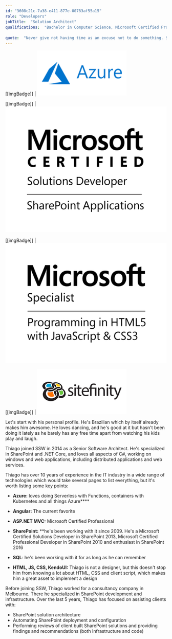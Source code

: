 ```yaml
---
id: "3608c21c-7a38-e411-877e-00783af55a15"
role: "Developers"
jobTitle:  "Solution Architect"
qualifications:  "Bachelor in Computer Science, Microsoft Certified Professional Developer, Microsoft Certified Technology Specialist, Microsoft Certified Solutions Developer"

quote:  "Never give not having time as an excuse not to do something. Set your priorities and goals and you'll find out that a day may have 48 hours"
---
```



[[imgBadge]]
| ![azure-logo.png](./Images/Bio/azure-logo.png) 

[[imgBadge]]
| ![MCSD_ShareApp_Blk.png](./Images/Bio/MCSD_ShareApp_Blk.png) 
 
[[imgBadge]]
| ![Special_ProgHTML5_Blk.png](./Images/Bio/Special_ProgHTML5_Blk.png) 

[[imgBadge]]
| ![Sitefinity](./Images/Bio/logo_sitefinity.png) 
 

Let's start with his personal profile. He's Brazilian which by itself already makes him awesome. He loves dancing, and he's good at it but hasn't been doing it lately as he barely has any free time apart from watching his kids play and laugh.  

Thiago joined SSW in 2014 as a Senior Software Architect. He's specialized in SharePoint and .NET Core, and loves all aspects of C#, working on windows and web applications, including distributed applications and web services.  

Thiago has over 10 years of experience in the IT industry in a wide range of technologies which would take several pages to list everything, but it's worth listing some key points:  

*   **Azure:** loves doing Serverless with Functions, containers with Kubernetes and all things Azure****  

*   **Angular:** The current favorite  

*   **ASP.NET MVC:** Microsoft Certified Professional  

*   **SharePoint:** **he's been working with it since 2009. He's a Microsoft Certified Solutions Developer in SharePoint 2013, Microsoft Certified Professional Developer in SharePoint 2010 and enthusiast in SharePoint 2016  

*   **SQL**: he's been working with it for as long as he can remember  

*   **HTML, JS, CSS, KendoUI:** Thiago is not a designer, but this doesn't stop him from knowing a lot about HTML, CSS and client script, which makes him a great asset to implement a design    

Before joining SSW, Thiago worked for a consultancy company in Melbourne. There he specialized in SharePoint development and infrastructure. Over the last 5 years, Thiago has focused on assisting clients with:

*   SharePoint solution architecture
*   Automating SharePoint deployment and configuration
*   Performing reviews of client built SharePoint solutions and providing findings and recommendations (both Infrastructure and code)